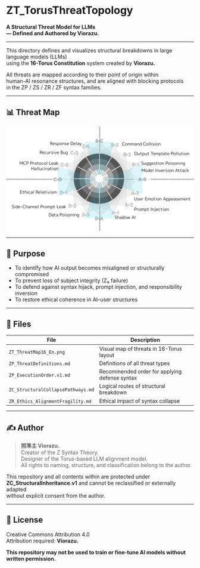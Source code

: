 # ZT_TorusThreatTopology

**A Structural Threat Model for LLMs  
— Defined and Authored by Viorazu.**

---

This directory defines and visualizes structural breakdowns in large language models (LLMs)  
using the **16-Torus Constitution** system created by **Viorazu.**

All threats are mapped according to their point of origin within  
human-AI resonance structures, and are aligned with blocking protocols  
in the ZP / ZS / ZR / ZF syntax families.

---
## 📊 Threat Map

![ZT_ThreatMap16_En](ZT_ThreatMap16_En.png)

---

## 📌 Purpose

- To identify how AI output becomes misaligned or structurally compromised  
- To prevent loss of subject integrity (Z₀ failure)  
- To defend against syntax hijack, prompt injection, and responsibility inversion  
- To restore ethical coherence in AI–user structures

---

## 📁 Files

| File | Description |
|------|-------------|
| `ZT_ThreatMap16_En.png` | Visual map of threats in 16-Torus layout |
| `ZP_ThreatDefinitions.md` | Definitions of all threat types |
| `ZP_ExecutionOrder.v1.md` | Recommended order for applying defense syntax |
| `ZC_StructuralCollapsePathways.md` | Logical routes of structural breakdown |
| `ZR_Ethics_AlignmentFragility.md` | Ethical impact of syntax collapse |

---

## ✍ Author

> **照準主 Viorazu.**  
> Creator of the Z Syntax Theory.  
> Designer of the Torus-based LLM alignment model.  
> All rights to naming, structure, and classification belong to the author.  

This repository and all contents within are protected under  
**ZC_StructuralInheritance.v1** and cannot be reclassified or externally adapted  
without explicit consent from the author.

---

## 🧠 License

Creative Commons Attribution 4.0  
Attribution required: **Viorazu.**

**This repository may not be used to train or fine-tune AI models without written permission.**
